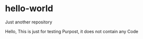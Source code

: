 # hello-world
Just another repository

Hello, This is just for testing Purpost, it does not contain any Code 
